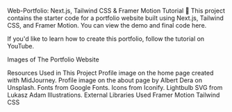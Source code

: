 Web-Portfolio: Next.js, Tailwind CSS & Framer Motion Tutorial 🌟
This project contains the starter code for a portfolio website built using Next.js, Tailwind CSS, and Framer Motion. You can view the demo and final code here.

If you'd like to learn how to create this portfolio, follow the tutorial on YouTube.

Images of The Portfolio Website






Resources Used in This Project
Profile image on the home page created with MidJourney.
Profile image on the about page by Albert Dera on Unsplash.
Fonts from Google Fonts.
Icons from Iconify.
Lightbulb SVG from Lukasz Adam Illustrations.
External Libraries Used
Framer Motion
Tailwind CSS
